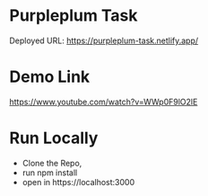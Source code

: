 # Purpleplum Task

Deployed URL: https://purpleplum-task.netlify.app/

# Demo Link
https://www.youtube.com/watch?v=WWp0F9lO2lE

# Run Locally

* Clone the Repo,
* run npm install
* open in https://localhost:3000
